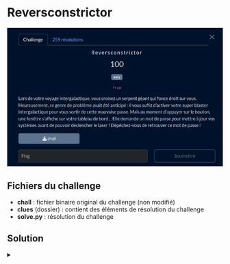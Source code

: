 # Reversconstrictor


![challenge](challenge.png)

## Fichiers du challenge

* **chall** : fichier binaire original du challenge (non modifié)
* **clues** (dossier) : contient des éléments de résolution du challenge
* **solve.py** : résolution du challenge

<h2>Solution</h2>

<details>
<summary></summary>

* On ouvre le programme avec IDA.
* Après exploration, et observation lors de l'exécution, on comprend que le programme est à l'origine un programme Python.
* On finit par trouver dans /tmp/<nom aléatoire> des fichiers pyc, notamment un intéressant `encrypt_key.pyc`.
* On décompile le fichier avec le service en ligne [PyLingual](https://pylingual.io/).
  * Le fichier contient les fonctions utilisées pour encoder l'entrée utilisateur avant de la comparer au mot de passe.
* Mais pas de trace du programme principal...
* Après recherche, on trouve un outil pour décompiler le binaire : [PyInstaller Extractor](https://github.com/extremecoders-re/pyinstxtractor).
  * On trouve le fichier `chall.pyc` qui contient le programme principal.
  * On le décompile, toujours avec [PyLingual](https://pylingual.io/).
* On crée alors la fonction inverse pour décoder le flag.